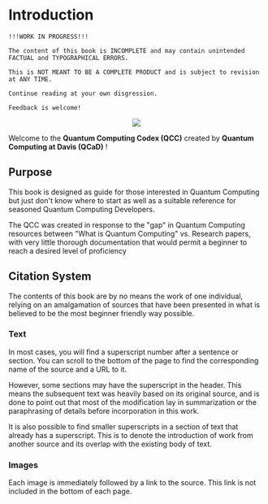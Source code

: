 # Introduction

```
!!!WORK IN PROGRESS!!!

The content of this book is INCOMPLETE and may contain unintended FACTUAL and TYPOGRAPHICAL ERRORS.

This is NOT MEANT TO BE A COMPLETE PRODUCT and is subject to revision at ANY TIME.

Continue reading at your own disgression.

Feedback is welcome!
```
<p align="center">
  <img  src="/Introduction/QCAD_horizontal_patch.png">
</p>

Welcome to the __Quantum Computing Codex (QCC)__ created by __Quantum Computing at Davis (QCaD)__ !

## Purpose

This book is designed as guide for those interested in Quantum Computing but just don't know where to start as well as a suitable reference for seasoned Quantum Computing Developers.

The QCC was created in response to the "gap" in Quantum Computing resources between "What is Quantum Computing" vs. Research papers, with very little thorough documentation that would permit a beginner to reach a desired level of proficiency 

## Citation System

The contents of this book are by no means the work of one individual, relying on an amalgamation of sources that have been presented in what is believed to be the most beginner friendly way possible.

### Text
In most cases, you will find a superscript number after a sentence or section. You can scroll to the bottom of the page to find the corresponding name of the source and a URL to it.

However, some sections may have the superscript in the header. This means the subsequent text was heavily based on its original source, and is done to point out that most of the modification lay in summarization or the paraphrasing of details before incorporation in this work. 

It is also possible to find smaller superscripts in a section of text that already has a superscript. This is to denote the introduction of work from another source and its overlap with the existing body of text. 

### Images

Each image is immediately followed by a link to the source. This link is not included in the bottom of each page.
